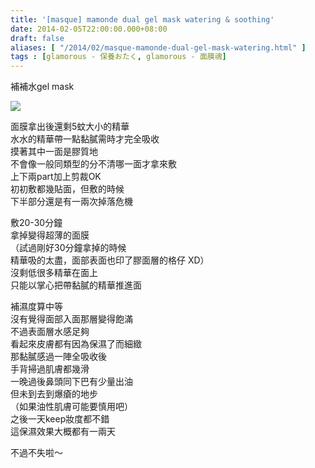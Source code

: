 ```yaml
---
title: '[masque] mamonde dual gel mask watering & soothing'
date: 2014-02-05T22:00:00.000+08:00
draft: false
aliases: [ "/2014/02/masque-mamonde-dual-gel-mask-watering.html" ]
tags : [glamorous - 保養おたく, glamorous - 面膜魂]
---
```


補補水gel mask  

![](/images/mamondewatering.jpg)

面膜拿出後還剩5蚊大小的精華  
水水的精華帶一點黏膩需時才完全吸收  
摸著其中一面是膠質地  
不會像一般同類型的分不清哪一面才拿來敷  
上下兩part加上剪裁OK  
初初敷都幾貼面，但敷的時候  
下半部分還是有一兩次掉落危機  
  
敷20-30分鐘  
拿掉變得超薄的面膜  
（試過剛好30分鐘拿掉的時候  
精華吸的太盡，面部表面也印了膠面層的格仔 XD）  
沒剩低很多精華在面上  
只能以掌心把帶黏膩的精華推進面  
  
補濕度算中等  
沒有覺得面部入面那層變得飽滿  
不過表面層水感足夠  
看起來皮膚都有因為保濕了而細緻  
那黏膩感過一陣全吸收後  
手背掃過肌膚都幾滑  
一晚過後鼻頭同下巴有少量出油  
但未到去到爆瘡的地步  
（如果油性肌膚可能要慎用吧）  
之後一天keep妝度都不錯  
這保濕效果大概都有一兩天  
  
不過不失啦～

